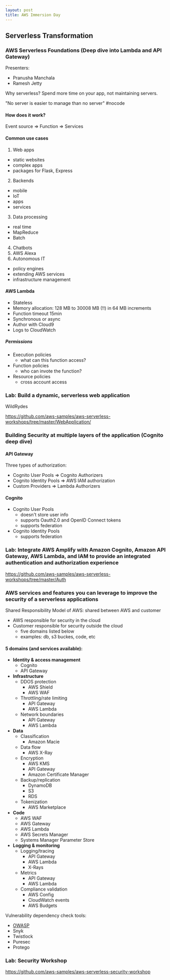 ```yaml
---
layout: post
title: AWS Immersion Day
---
```


## Serverless Transformation

### AWS Serverless Foundations (Deep dive into Lambda and API Gateway)

Presenters:  
- Pranusha Manchala
- Ramesh Jetty

Why serverless? Spend more time on your app, not maintaining servers.

"No server is easier to manage than no server" #nocode

#### How does it work?

Event source => Function => Services

#### Common use cases

1. Web apps
  - static websites
  - complex apps
  - packages for Flask, Express
2. Backends
  - mobile
  - IoT
  - apps
  - services
3. Data processing
  - real time
  - MapReduce
  - Batch
4. Chatbots
5. AWS Alexa
6. Autonomous IT
  - policy engines
  - extending AWS services
  - infrastructure management

#### AWS Lambda

- Stateless
- Memory allocation: 128 MB to 30008 MB (!!) in 64 MB increments
- Function timeout 15min
- Synchronous or async
- Author with Cloud9
- Logs to CloudWatch

##### Permissions

- Execution policies
  - what can this function access?
- Function policies
  - who can invote the function?
- Resource policies
  - cross account access

### Lab: Build a dynamic, serverless web application

WildRydes

https://github.com/aws-samples/aws-serverless-workshops/tree/master/WebApplication/


### Building Security at multiple layers of the application (Cognito deep dive)

#### API Gateway

Three types of authorization:  
- Cognito User Pools => Cognito Authorizers
- Cognito Identity Pools => AWS IAM authorization
- Custom Providers => Lambda Authorizers

#### Cognito

- Cognito User Pools
  - doesn't store user info
  - supports Oauth2.0 and OpenID Connect tokens
  - supports federation
- Cognito Identity Pools
  - supports federation

### Lab: Integrate AWS Amplify with Amazon Cognito, Amazon API Gateway, AWS Lambda, and IAM to provide an integrated authentication and authorization experience

https://github.com/aws-samples/aws-serverless-workshops/tree/master/Auth

### AWS services and features you can leverage to improve the security of a serverless applications

Shared Responsibility Model of AWS: shared between AWS and customer  
- AWS responsible for security in the cloud
- Customer responsible for security outside the cloud
  - five domains listed below
  - examples: db, s3 buckes, code, etc

#### 5 domains (and services available):

- **Identity & access management**
  - Cognito
  - API Gateway
- **Infrastructure**
  - DDOS protection
    - AWS Shield
    - AWS WAF
  - Throttling/rate limiting
    - API Gateway
    - AWS Lambda
  - Network boundaries
    - API Gateway
    - AWS Lambda
- **Data**
  - Classification
    - Amazon Macie
  - Data flow
    - AWS X-Ray
  - Encryption
    - AWS KMS
    - API Gateway
    - Amazon Certificate Manager
  - Backup/replication
    - DynamoDB
    - S3
    - RDS
  - Tokenization
    - AWS Marketplace
- **Code**
  - AWS WAF
  - AWS Gateway
  - AWS Lambda
  - AWS Secrets Manager
  - Systems Manager Parameter Store
- **Logging & monitoring**
  - Logging/tracing
    - API Gateway
    - AWS Lambda
    - X-Rays
  - Metrics
    - API Gateway
    - AWS Lambda
  - Compliance validation
    - AWS Config
    - CloudWatch events
    - AWS Budgets

Vulnerability dependency check tools:  
- [OWASP](https://www.owasp.org/index.php/About_The_Open_Web_Application_Security_Project)
- Snyk
- Twistlock
- Puresec
- Protego

### Lab: Security Workshop

https://github.com/aws-samples/aws-serverless-security-workshop

